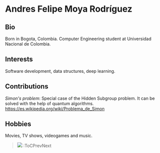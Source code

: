 # Andres Felipe Moya Rodríguez

## Bio
Born in Bogota, Colombia.
Computer Engineering student at Universidad Nacional de Colombia.

## Interests

Software development, data structures, deep learning.

## Contributions

*Simon's problem*: Special case of the Hidden Subgroup problem. It can be solved with the help of quantum algorithms. 
https://es.wikipedia.org/wiki/Problema_de_Simon

## Hobbies

Movies, TV shows, videogames and music.
> ![](https://render.fineartamerica.com/images/rendered/default/poster/5/8/break/images/artworkimages/medium/2/interstellar-sassan-filsoof.jpg) 
> :ToCPrevNext